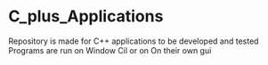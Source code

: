 # C_plus_Applications
Repository is made for C++ applications to be developed and tested
Programs are run on Window Cil or on On their own gui

